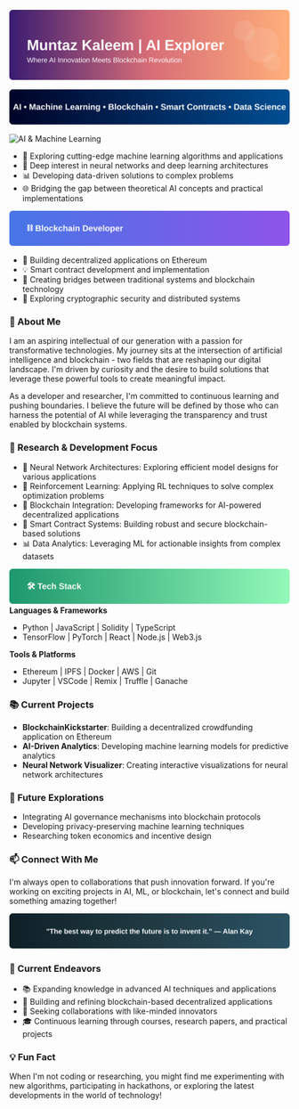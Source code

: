![Header](./assets/images/header.svg)

![Skills](./assets/images/skills.svg)

![AI & Machine Learning](./assets/images/ai.svg)
- 🤖 Exploring cutting-edge machine learning algorithms and applications
- 🔬 Deep interest in neural networks and deep learning architectures
- 📊 Developing data-driven solutions to complex problems
- 🌐 Bridging the gap between theoretical AI concepts and practical implementations

![Blockchain Developer](./assets/images/blockchain.svg)
- 🔗 Building decentralized applications on Ethereum
- 💡 Smart contract development and implementation
- 🌉 Creating bridges between traditional systems and blockchain technology
- 🔐 Exploring cryptographic security and distributed systems

### 🔭 About Me
I am an aspiring intellectual of our generation with a passion for transformative technologies. My journey sits at the intersection of artificial intelligence and blockchain - two fields that are reshaping our digital landscape. I'm driven by curiosity and the desire to build solutions that leverage these powerful tools to create meaningful impact.

As a developer and researcher, I'm committed to continuous learning and pushing boundaries. I believe the future will be defined by those who can harness the potential of AI while leveraging the transparency and trust enabled by blockchain systems.

### 🔬 Research & Development Focus
- 🧠 Neural Network Architectures: Exploring efficient model designs for various applications
- 🔄 Reinforcement Learning: Applying RL techniques to solve complex optimization problems
- 🔗 Blockchain Integration: Developing frameworks for AI-powered decentralized applications
- 📱 Smart Contract Systems: Building robust and secure blockchain-based solutions
- 📊 Data Analytics: Leveraging ML for actionable insights from complex datasets

![Tech Stack](./assets/images/tech-stack.svg)
**Languages & Frameworks**
- Python | JavaScript | Solidity | TypeScript
- TensorFlow | PyTorch | React | Node.js | Web3.js

**Tools & Platforms**
- Ethereum | IPFS | Docker | AWS | Git
- Jupyter | VSCode | Remix | Truffle | Ganache

### 📚 Current Projects
- **BlockchainKickstarter**: Building a decentralized crowdfunding application on Ethereum
- **AI-Driven Analytics**: Developing machine learning models for predictive analytics
- **Neural Network Visualizer**: Creating interactive visualizations for neural network architectures

### 🔮 Future Explorations
- Integrating AI governance mechanisms into blockchain protocols
- Developing privacy-preserving machine learning techniques
- Researching token economics and incentive design

### 📫 Connect With Me
I'm always open to collaborations that push innovation forward. If you're working on exciting projects in AI, ML, or blockchain, let's connect and build something amazing together!

![Footer](./assets/images/footer.svg)

### 🌱 Current Endeavors
- 📚 Expanding knowledge in advanced AI techniques and applications
- 🔧 Building and refining blockchain-based decentralized applications
- 🤝 Seeking collaborations with like-minded innovators
- 🎓 Continuous learning through courses, research papers, and practical projects

### 💡 Fun Fact
When I'm not coding or researching, you might find me experimenting with new algorithms, participating in hackathons, or exploring the latest developments in the world of technology!
